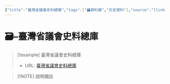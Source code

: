 ```yaml
---
{"title":"臺灣省議會史料總庫","tags":["🗃️資料庫","文史資料"],"source":"[link](https://drtpa.th.gov.tw)","note":"","platform":"國史館台灣檔案庫","type":["🗃️資料庫"],"create-date":"2025-05-29 21:13","dg-publish":true,"permalink":"/交流/06-2025-One Piece/🗃️ 資料庫清單（整理中）/臺灣省議會史料總庫/","dgPassFrontmatter":true,"created":"2025-05-29T20:38:50.760+08:00","updated":"2025-05-29T21:14:49.658+08:00"}
---
```




# 🗃️–臺灣省議會史料總庫



> [!example] 臺灣省議會史料總庫
> - URL: [臺灣省議會史料總庫](https://drtpa.th.gov.tw)



> [!NOTE] 說明備註
> 


